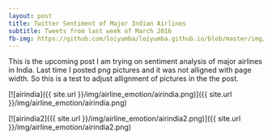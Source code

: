 ```yaml
---
layout: post
title: Twitter Sentiment of Major Indian Airlines
subtitle: Tweets from last week of March 2016
fb-img: https://github.com/loiyumba/loiyumba.github.io/blob/master/img/airline_emotion/airindia.png
---
```


This is the upcoming post I am trying on sentiment analysis of major airlines in India. Last time I posted png pictures and it was not
alligned with page width. So this is a test to adjust allignment of pictures in the the post.

[![airindia]({{ site.url }}/img/airline_emotion/airindia.png)]({{ site.url }}/img/airline_emotion/airindia.png) 

[![airindia2]({{ site.url }}/img/airline_emotion/airindia2.png)]({{ site.url }}/img/airline_emotion/airindia2.png)
